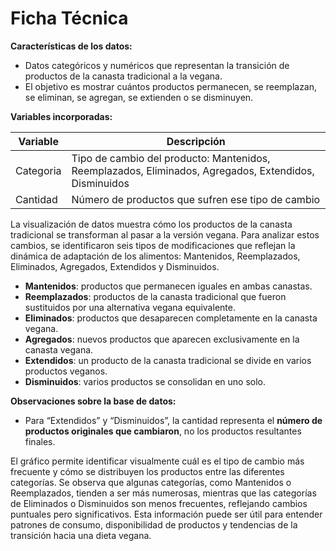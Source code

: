 # Ficha Técnica

**Características de los datos:**  
- Datos categóricos y numéricos que representan la transición de productos de la canasta tradicional a la vegana.  
- El objetivo es mostrar cuántos productos permanecen, se reemplazan, se eliminan, se agregan, se extienden o se disminuyen.

**Variables incorporadas:**

| Variable   | Descripción |
|------------|-------------|
| Categoria  | Tipo de cambio del producto: Mantenidos, Reemplazados, Eliminados, Agregados, Extendidos, Disminuidos |
| Cantidad   | Número de productos que sufren ese tipo de cambio |

La visualización de datos muestra cómo los productos de la canasta tradicional se transforman al pasar a la versión vegana. Para analizar estos cambios, se identificaron seis tipos de modificaciones que reflejan la dinámica de adaptación de los alimentos: Mantenidos, Reemplazados, Eliminados, Agregados, Extendidos y Disminuidos.

- **Mantenidos**: productos que permanecen iguales en ambas canastas. 
- **Reemplazados**: productos de la canasta tradicional que fueron sustituidos por una alternativa vegana equivalente.  
- **Eliminados**: productos que desaparecen completamente en la canasta vegana.  
- **Agregados**: nuevos productos que aparecen exclusivamente en la canasta vegana.  
- **Extendidos**: un producto de la canasta tradicional se divide en varios productos veganos.  
- **Disminuidos**: varios productos se consolidan en uno solo.

**Observaciones sobre la base de datos:**  
- Para “Extendidos” y “Disminuidos”, la cantidad representa el **número de productos originales que cambiaron**, no los productos resultantes finales.  


El gráfico permite identificar visualmente cuál es el tipo de cambio más frecuente y cómo se distribuyen los productos entre las diferentes categorías. Se observa que algunas categorías, como Mantenidos o Reemplazados, tienden a ser más numerosas, mientras que las categorías de Eliminados o Disminuidos son menos frecuentes, reflejando cambios puntuales pero significativos. Esta información puede ser útil para entender patrones de consumo, disponibilidad de productos y tendencias de la transición hacia una dieta vegana.
